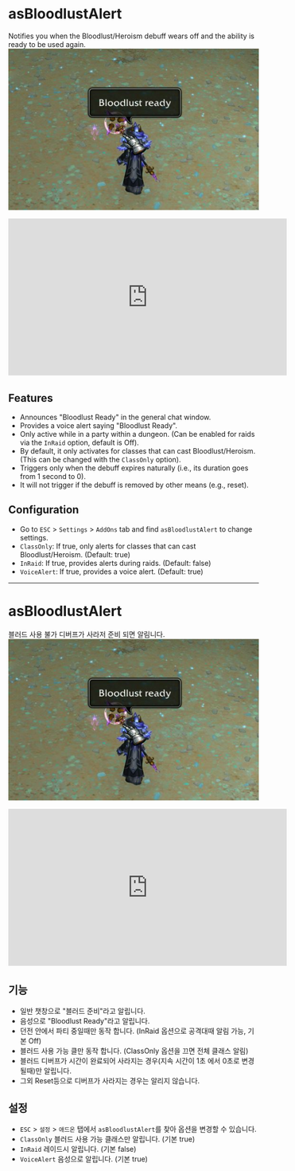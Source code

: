 # asBloodlustAlert

Notifies you when the Bloodlust/Heroism debuff wears off and the ability is ready to be used again.
![asBloodlustAlert](https://github.com/aspilla/asMOD/blob/main/.Pictures/asBloodlustAlert.jpg?raw=true)
<iframe width="560" height="315" src="https://www.youtube.com/embed/d35btvURBmU?si=cPgOacVHCsvlE6jz" title="YouTube video player" frameborder="0" allow="accelerometer; autoplay; clipboard-write; encrypted-media; gyroscope; picture-in-picture; web-share" referrerpolicy="strict-origin-when-cross-origin" allowfullscreen></iframe>

## Features

*   Announces "Bloodlust Ready" in the general chat window.
*   Provides a voice alert saying "Bloodlust Ready".
*   Only active while in a party within a dungeon. (Can be enabled for raids via the `InRaid` option, default is Off).
*   By default, it only activates for classes that can cast Bloodlust/Heroism. (This can be changed with the `ClassOnly` option).
*   Triggers only when the debuff expires naturally (i.e., its duration goes from 1 second to 0).
*   It will not trigger if the debuff is removed by other means (e.g., reset).

## Configuration

*   Go to `ESC` > `Settings` > `AddOns` tab and find `asBloodlustAlert` to change settings.
*   `ClassOnly`: If true, only alerts for classes that can cast Bloodlust/Heroism. (Default: true)
*   `InRaid`: If true, provides alerts during raids. (Default: false)
*   `VoiceAlert`: If true, provides a voice alert. (Default: true)

---

# asBloodlustAlert

블러드 사용 불가 디버프가 사라저 준비 되면 알림니다.
![asBloodlustAlert](https://github.com/aspilla/asMOD/blob/main/.Pictures/asBloodlustAlert.jpg?raw=true)
<iframe width="560" height="315" src="https://www.youtube.com/embed/d35btvURBmU?si=cPgOacVHCsvlE6jz" title="YouTube video player" frameborder="0" allow="accelerometer; autoplay; clipboard-write; encrypted-media; gyroscope; picture-in-picture; web-share" referrerpolicy="strict-origin-when-cross-origin" allowfullscreen></iframe>

## 기능

*   일반 챗창으로 "블러드 준비"라고 알립니다.
*   음성으로 "Bloodlust Ready"라고 알립니다.
*   던전 안에서 파티 중일때만 동작 합니다. (InRaid 옵션으로 공격대때 알림 가능, 기본 Off)
*   블러드 사용 가능 클만 동작 합니다. (ClassOnly 옵션을 끄면 전체 클래스 알림)
*   블러드 디버프가 시간이 완료되어 사라지는 경우(지속 시간이 1초 에서 0초로 변경될때)만 알립니다.
*   그외 Reset등으로 디버프가 사라지는 경우는 알리지 않습니다.

## 설정

*   `ESC` > `설정` > `애드온` 탭에서 `asBloodlustAlert`를 찾아 옵션을 변경할 수 있습니다.
*   `ClassOnly` 블러드 사용 가능 클래스만 알립니다. (기본 true)
*   `InRaid` 레이드시 알립니다. (기본 false)
*   `VoiceAlert` 음성으로 알립니다. (기본 true)